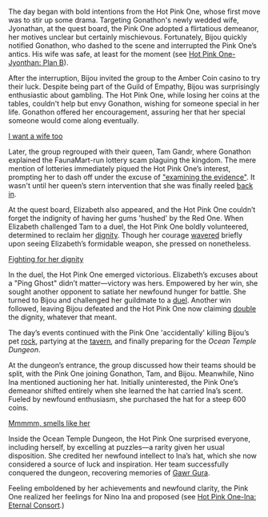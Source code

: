 The day began with bold intentions from the Hot Pink One, whose first move was to stir up some drama. Targeting Gonathon's newly wedded wife, Jyonathan, at the quest board, the Pink One adopted a flirtatious demeanor, her motives unclear but certainly mischievous. Fortunately, Bijou quickly notified Gonathon, who dashed to the scene and interrupted the Pink One’s antics. His wife was safe, at least for the moment (see [Hot Pink One-Jyonthan: Plan B](#edge:ame-irys)).

After the interruption, Bijou invited the group to the Amber Coin casino to try their luck. Despite being part of the Guild of Empathy, Bijou was surprisingly enthusiastic about gambling. The Hot Pink One, while losing her coins at the tables, couldn't help but envy Gonathon, wishing for someone special in her life. Gonathon offered her encouragement, assuring her that her special someone would come along eventually.

[I want a wife too](#embed:https://www.youtube.com/live/f8W426vzTb8?si=nwACILNXWJZkRlZU\&t=1439)

Later, the group regrouped with their queen, Tam Gandr, where Gonathon explained the FaunaMart-run lottery scam plaguing the kingdom. The mere mention of lotteries immediately piqued the Hot Pink One’s interest, prompting her to dash off under the excuse of ["examining the evidence"](https://www.youtube.com/live/f8W426vzTb8?si=aZFVkqHOS5Ib3_sH\&t=2531). It wasn't until her queen’s stern intervention that she was finally reeled [back in](https://www.youtube.com/live/f8W426vzTb8?si=nZQemPteok063cLW\&t=2750).

At the quest board, Elizabeth also appeared, and the Hot Pink One couldn’t forget the indignity of having her gums 'hushed' by the Red One. When Elizabeth challenged Tam to a duel, the Hot Pink One boldly volunteered, determined to reclaim her [dignity](https://www.youtube.com/live/f8W426vzTb8?si=WTxfOOnZS6zsf83c\&t=3123). Though her courage [wavered](https://www.youtube.com/live/f8W426vzTb8?si=5r5vNNmzoIjXRPGu\&t=3136) briefly upon seeing Elizabeth’s formidable weapon, she pressed on nonetheless.

[Fighting for her dignity](#embed:https://www.youtube.com/live/f8W426vzTb8?t=3316)

In the duel, the Hot Pink One emerged victorious. Elizabeth’s excuses about a "Ping Ghost" didn’t matter—victory was hers. Empowered by her win, she sought another opponent to satiate her newfound hunger for battle. She turned to Bijou and challenged her guildmate to a [duel](https://www.youtube.com/live/f8W426vzTb8?si=A-sxFCAwk8h7m671\&t=3638). Another win followed, leaving Bijou defeated and the Hot Pink One now claiming [double](https://www.youtube.com/live/f8W426vzTb8?si=oNpLE1mN_HFpM6Jf\&t=3666) the dignity, whatever that meant.

The day’s events continued with the Pink One 'accidentally' killing Bijou’s pet [rock](https://www.youtube.com/live/f8W426vzTb8?si=purywjxey_noU_DD\&t=3974), partying at the [tavern](https://www.youtube.com/live/f8W426vzTb8?si=0B4-qaOCsa2OupoT\&t=6275), and finally preparing for the *Ocean Temple Dungeon*.

At the dungeon’s entrance, the group discussed how their teams should be split, with the Pink One joining Gonathon, Tam, and Bijou. Meanwhile, Nino Ina mentioned auctioning her hat. Initially uninterested, the Pink One’s demeanor shifted entirely when she learned the hat carried Ina’s scent. Fueled by newfound enthusiasm, she purchased the hat for a steep 600 coins.

[Mmmmm, smells like her](#embed:https://www.youtube.com/live/f8W426vzTb8?si=zn5oNkKqFzUfNvDI\&t=7400)

Inside the Ocean Temple Dungeon, the Hot Pink One surprised everyone, including herself, by excelling at puzzles—a rarity given her usual disposition. She credited her newfound intellect to Ina’s hat, which she now considered a source of luck and inspiration. Her team successfully conquered the dungeon, recovering memories of [Gawr Gura](https://www.youtube.com/live/f8W426vzTb8?si=X8em6vc_K7PpG1Mh\&t=9178).

Feeling emboldened by her achievements and newfound clarity, the Pink One realized her feelings for Nino Ina and proposed (see [Hot Pink One-Ina: Eternal Consort](#edge:irys-ina).)
